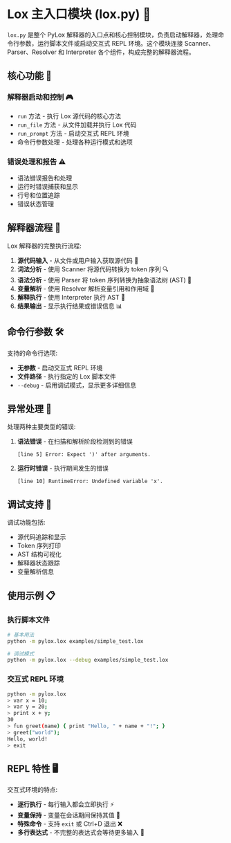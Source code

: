 # Lox 主入口模块 (lox.py) 🚪

`lox.py` 是整个 PyLox 解释器的入口点和核心控制模块，负责启动解释器，处理命令行参数，运行脚本文件或启动交互式 REPL 环境。这个模块连接 Scanner、Parser、Resolver 和 Interpreter 各个组件，构成完整的解释器流程。

## 核心功能 🧩

### 解释器启动和控制 🎮

- `run` 方法 - 执行 Lox 源代码的核心方法
- `run_file` 方法 - 从文件加载并执行 Lox 代码
- `run_prompt` 方法 - 启动交互式 REPL 环境
- 命令行参数处理 - 处理各种运行模式和选项

### 错误处理和报告 ⚠️

- 语法错误报告和处理
- 运行时错误捕获和显示
- 行号和位置追踪
- 错误状态管理

## 解释器流程 🔄

Lox 解释器的完整执行流程:

1. **源代码输入** - 从文件或用户输入获取源代码 📝
2. **词法分析** - 使用 Scanner 将源代码转换为 token 序列 🔍
3. **语法分析** - 使用 Parser 将 token 序列转换为抽象语法树 (AST) 🧩
4. **变量解析** - 使用 Resolver 解析变量引用和作用域 🔎
5. **解释执行** - 使用 Interpreter 执行 AST 🚀
6. **结果输出** - 显示执行结果或错误信息 📊

## 命令行参数 🛠️

支持的命令行选项:

- **无参数** - 启动交互式 REPL 环境
- **文件路径** - 执行指定的 Lox 脚本文件
- `--debug` - 启用调试模式，显示更多详细信息

## 异常处理 🚨

处理两种主要类型的错误:

1. **语法错误** - 在扫描和解析阶段检测到的错误
   ```
   [line 5] Error: Expect ')' after arguments.
   ```

2. **运行时错误** - 执行期间发生的错误
   ```
   [line 10] RuntimeError: Undefined variable 'x'.
   ```

## 调试支持 🐛

调试功能包括:

- 源代码追踪和显示
- Token 序列打印
- AST 结构可视化
- 解释器状态跟踪
- 变量解析信息

## 使用示例 📋

### 执行脚本文件

```bash
# 基本用法
python -m pylox.lox examples/simple_test.lox

# 调试模式
python -m pylox.lox --debug examples/simple_test.lox
```

### 交互式 REPL 环境

```bash
python -m pylox.lox
> var x = 10;
> var y = 20;
> print x + y;
30
> fun greet(name) { print "Hello, " + name + "!"; }
> greet("world");
Hello, world!
> exit
```

## REPL 特性 🖥️

交互式环境的特点:

- **逐行执行** - 每行输入都会立即执行 ⚡
- **变量保持** - 变量在会话期间保持其值 🔄
- **特殊命令** - 支持 `exit` 或 Ctrl+D 退出 ❌
- **多行表达式** - 不完整的表达式会等待更多输入 📝